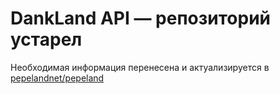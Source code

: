 # DankLand API — репозиторий устарел

Необходимая информация перенесена и актуализируется в [pepelandnet/pepeland](https://github.com/pepelandnet/pepeland)
